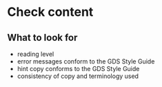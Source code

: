 # Check content

## What to look for
- reading level
- error messages conform to the GDS Style Guide
- hint copy conforms to the GDS Style Guide
- consistency of copy and terminology used

